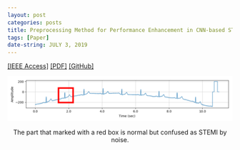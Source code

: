 ```yaml
---
layout: post
categories: posts
title: Preprocessing Method for Performance Enhancement in CNN-based STEMI Detection from 12-lead ECG
tags: [Paper]
date-string: JULY 3, 2019
---
```


<a href="https://ieeexplore.ieee.org/document/8771175">[IEEE Access]</a>
<a href="https://ieeexplore.ieee.org/stamp/stamp.jsp?tp=&arnumber=8771175">[PDF]</a>
<a href="https://github.com/YeongHyeon/Enhancementing-Method-for-STEMI-Detection">[GitHub]</a>


<center>
    <div>
        <img src="/images/2019-07-03/rawecg_normal_likestemi.png">
        <p>The part that marked with a red box is normal but confused as STEMI by noise.</p>
    </div>
</center>
